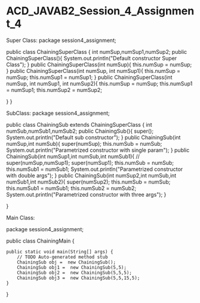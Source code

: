 # ACD_JAVAB2_Session_4_Assignment_4
Super Class:
package session4_assignment;

public class ChainingSuperClass {
	int numSup,numSup1,numSup2;
 public ChainingSuperClass(){
       System.out.println("Default constructor Super Class");
  }
  public ChainingSuperClass(int numSup){
	 this.numSup = numSup; 
   }
  public ChainingSuperClass(int numSup, int numSup1){
	  this.numSup = numSup;
	  this.numSup1 = numSup1;
  }
  public ChainingSuperClass(int numSup, int numSup1, int numSup2){
	  this.numSup = numSup;
	  this.numSup1 = numSup1;
	  this.numSup2 = numSup2;
	  
  }
}

SubClass:
package session4_assignment;

public class ChainingSub extends ChainingSuperClass {
	int numSub,numSub1,numSub2;
  public ChainingSub(){
	   super();
      System.out.println("Default  sub constructor");
  }
  public ChainingSub(int numSup,int numSub){
	  super(numSup);
	  this.numSub = numSub;
   	 System.out.println("Parametrized constructor with single param");
  }
  public ChainingSub(int numSup1,int numSub,int numSub1){
//	  super(numSup,numSup1);
     super(numSup1);
	  this.numSub = numSub;
	  this.numSub1 = numSub1;
    System.out.println("Parametrized constructor with double args");
  }
  public ChainingSub(int numSup2,int numSub,int numSub1,int numSub2){
	  super(numSup2);
	  this.numSub = numSub;
	  this.numSub1 = numSub1;
	  this.numSub2 = numSub2;
     System.out.println("Parametrized constructor with three args");
  }
	
}

Main Class:

package session4_assignment;

public class ChainingMain {

	public static void main(String[] args) {
		// TODO Auto-generated method stub
		ChainingSub obj =  new ChainingSub();
    	ChainingSub obj1 =  new ChainingSub(5,5);
		ChainingSub obj2 =  new ChainingSub(5,5,5);
		ChainingSub obj3 =  new ChainingSub(5,5,15,5);
	}

}


